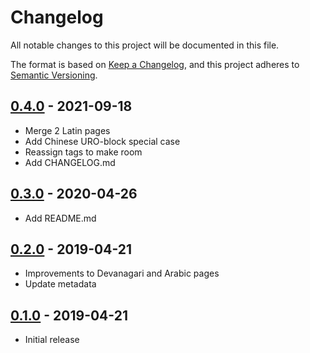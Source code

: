 # Changelog
All notable changes to this project will be documented in this file.

The format is based on [Keep a Changelog](https://keepachangelog.com/en/1.0.0/),
and this project adheres to [Semantic Versioning](https://semver.org/spec/v2.0.0.html).

## [0.4.0] - 2021-09-18
- Merge 2 Latin pages
- Add Chinese URO-block special case
- Reassign tags to make room
- Add CHANGELOG.md

## [0.3.0] - 2020-04-26
- Add README.md

## [0.2.0] - 2019-04-21
- Improvements to Devanagari and Arabic pages 
- Update metadata

## [0.1.0] - 2019-04-21
- Initial release

[Unreleased]: https://github.com/graydon/sixbit/compare/v0.4.0...HEAD
[0.4.0]: https://github.com/graydon/sixbit/compare/v0.3.0...v0.4.0
[0.3.0]: https://github.com/graydon/sixbit/compare/v0.2.0...v0.3.0
[0.2.0]: https://github.com/graydon/sixbit/compare/v0.1.0...v0.2.0
[0.1.0]: https://github.com/graydon/sixbit/releases/tag/v0.0.1
